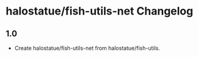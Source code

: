 # halostatue/fish-utils-net Changelog

## 1.0

- Create halostatue/fish-utils-net from halostatue/fish-utils.
